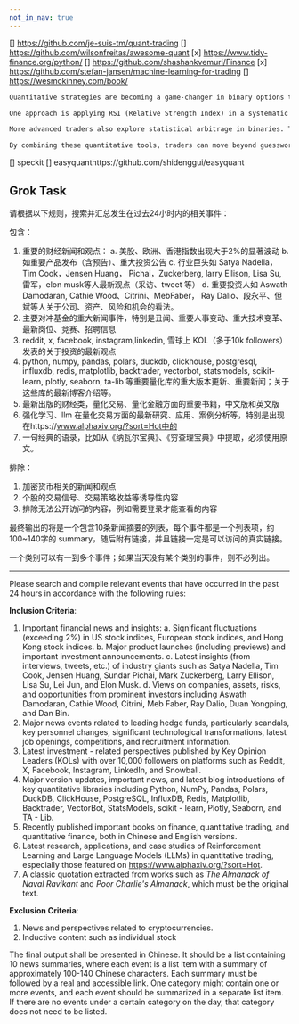 ```yaml
---
not_in_nav: true
---
```


[] https://github.com/je-suis-tm/quant-trading
[] https://github.com/wilsonfreitas/awesome-quant
[x] https://www.tidy-finance.org/python/
[] https://github.com/shashankvemuri/Finance
[x] https://github.com/stefan-jansen/machine-learning-for-trading
[] https://wesmckinney.com/book/


```md
Quantitative strategies are becoming a game-changer in binary options trading. Instead of relying on gut feelings, traders are applying data-driven models to identify high-probability setups with precision and discipline. By using quant models, decisions are based on numbers, patterns, and probabilities rather than emotions.

One approach is applying RSI (Relative Strength Index) in a systematic way. A quant model can test thousands of past signals to determine the most profitable thresholds for overbought and oversold levels, optimizing entry and exit points. Similarly, Bollinger Bands can be used in a statistical framework, where models calculate probabilities of price reverting back to the mean after touching the outer bands; giving traders clear, rule-based setups for short-term expiry trades.

More advanced traders also explore statistical arbitrage in binaries. This involves analyzing correlated assets—like EUR/USD and GBP/USD; and identifying temporary price inefficiencies. When correlations break down, a quant model can signal trades that profit from prices snapping back into alignment, even within short expiry windows.

By combining these quantitative tools, traders can move beyond guesswork and build strategies that are tested, repeatable, and data-backed. Quantitative trading in binary options may not eliminate risk, but it creates structure and consistency in a market where discipline makes all the difference.
```

[] speckit 
[] easyquanthttps://github.com/shidenggui/easyquant


## Grok Task

请根据以下规则，搜索并汇总发生在过去24小时内的相关事件：

包含：
1. 重要的财经新闻和观点：
   a. 美股、欧洲、香港指数出现大于2%的显著波动
   b. 如重要产品发布（含预告）、重大投资公告
   c. 行业巨头如 Satya Nadella，Tim Cook，Jensen Huang， Pichai，Zuckerberg, larry Ellison, Lisa Su, 雷军，elon musk等人最新观点（采访、tweet 等）
   d. 重要投资人如 Aswath Damodaran, Cathie Wood、Citrini、MebFaber， Ray Dalio、段永平、但斌等人关于公司、资产、风险和机会的看法。
2. 主要对冲基金的重大新闻事件，特别是丑闻、重要人事变动、重大技术变革、最新岗位、竞赛、招聘信息
3. reddit, x, facebook, instagram,linkedin, 雪球上 KOL（多于10k followers） 发表的关于投资的最新观点
4. python, numpy, pandas, polars, duckdb, clickhouse, postgresql, influxdb, redis, matplotlib, backtrader, vectorbot, statsmodels, scikit-learn, plotly, seaborn, ta-lib 等重要量化库的重大版本更新、重要新闻；关于这些库的最新博客介绍等。
5. 最新出版的财经类，量化交易、量化金融方面的重要书籍，中文版和英文版
6. 强化学习、llm 在量化交易方面的最新研究、应用、案例分析等，特别是出现在https://www.alphaxiv.org/?sort=Hot中的
7. 一句经典的语录，比如从《纳瓦尔宝典》、《穷查理宝典》中提取，必须使用原文。

排除：
1. 加密货币相关的新闻和观点
2. 个股的交易信号、交易策略收益等诱导性内容
3. 排除无法公开访问的内容，例如需要登录才能查看的内容

最终输出的将是一个包含10条新闻摘要的列表，每个事件都是一个列表项，约100~140字的 summary，随后附有链接，并且链接一定是可以访问的真实链接。

一个类别可以有一到多个事件；如果当天没有某个类别的事件，则不必列出。

---

Please search and compile relevant events that have occurred in the past 24 hours in accordance with the following rules:

**Inclusion Criteria**:
1. Important financial news and insights:
   a. Significant fluctuations (exceeding 2%) in US stock indices, European stock indices, and Hong Kong stock indices.
   b. Major product launches (including previews) and important investment announcements.
   c. Latest insights (from interviews, tweets, etc.) of industry giants such as Satya Nadella, Tim Cook, Jensen Huang, Sundar Pichai, Mark Zuckerberg, Larry Ellison, Lisa Su, Lei Jun, and Elon Musk.
   d. Views on companies, assets, risks, and opportunities from prominent investors including Aswath Damodaran, Cathie Wood, Citrini, Meb Faber, Ray Dalio, Duan Yongping, and Dan Bin.
2. Major news events related to leading hedge funds, particularly scandals, key personnel changes, significant technological transformations, latest job openings, competitions, and recruitment information.
3. Latest investment - related perspectives published by Key Opinion Leaders (KOLs) with over 10,000 followers on platforms such as Reddit, X, Facebook, Instagram, LinkedIn, and Snowball.
4. Major version updates, important news, and latest blog introductions of key quantitative libraries including Python, NumPy, Pandas, Polars, DuckDB, ClickHouse, PostgreSQL, InfluxDB, Redis, Matplotlib, Backtrader, VectorBot, StatsModels, scikit - learn, Plotly, Seaborn, and TA - Lib.
5. Recently published important books on finance, quantitative trading, and quantitative finance, both in Chinese and English versions.
6. Latest research, applications, and case studies of Reinforcement Learning and Large Language Models (LLMs) in quantitative trading, especially those featured on https://www.alphaxiv.org/?sort=Hot.
7. A classic quotation extracted from works such as *The Almanack of Naval Ravikant* and *Poor Charlie's Almanack*, which must be the original text.

**Exclusion Criteria**:
1. News and perspectives related to cryptocurrencies.
2. Inductive content such as individual stock

The final output shall be presented in Chinese. It should be a list containing 10 news summaries, where each event is a list item with a summary of approximately 100-140 Chinese characters. Each summary must be followed by a real and accessible link. One category might contain one or more events, and each event should be summarized in a separate list item. If there are no events under a certain category on the day, that category does not need to be listed. 
